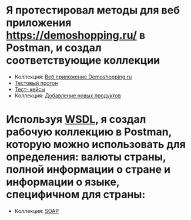 # Я протестировал методы для веб приложения https://demoshopping.ru/ в Postman, и создал соответствующие коллекции
- Коллекция: [Веб приложение Demoshopping.ru](https://www.postman.com/denis-3873130/my-workspace/collection/3mtwcu5/demoshopping)
- [Тестовый прогон](https://github.com/user-attachments/files/20573260/DemoShopping.postman_test_run.json)
- [Тест- кейсы](https://github.com/user-attachments/files/20630077/API.pdf)
- Коллекция: [Добавление новых продуктов](https://www.postman.com/denis-3873130/my-workspace/collection/zs1x44l/)
# Используя [WSDL](http://webservices.oorsprong.org/websamples.countryinfo/CountryInfoService.wso?WSDL), я создал рабочую коллекцию в Postman, которую можно использовать для определения: валюты страны, полной информации о стране и информации о языке, специфичном для страны:
- Коллекция: [SOAP](https://www.postman.com/denis-3873130/my-workspace/collection/28a3uow/soap)
